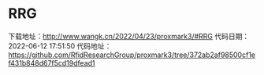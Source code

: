 # RRG
下载地址：http://www.wangk.cn/2022/04/23/proxmark3/#RRG
代码日期：2022-06-12 17:51:50
代码地址：https://github.com/RfidResearchGroup/proxmark3/tree/372ab2af98500cf1ef431b848d67f5cd19dfead1
